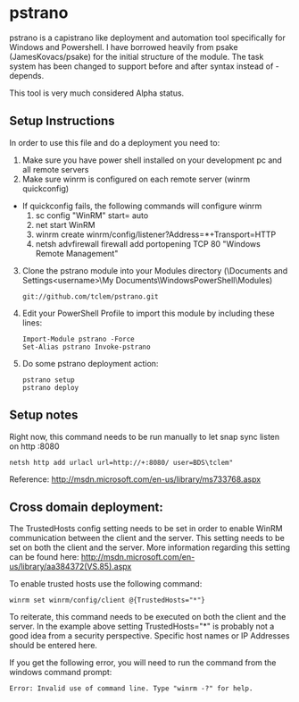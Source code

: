 # pstrano

pstrano is a capistrano like deployment and automation tool specifically for Windows and Powershell. I have borrowed heavily from psake (JamesKovacs/psake) for the initial structure of the module. The task system has been changed to support before and after syntax instead of -depends.

This tool is very much considered Alpha status.

## Setup Instructions
In order to use this file and do a deployment you need to:

1. Make sure you have power shell installed on your development pc and all remote servers
2. Make sure winrm is configured on each remote server (winrm quickconfig)
  + If quickconfig fails, the following commands will configure winrm
    1. sc config "WinRM" start= auto
    2. net start WinRM
    3. winrm create winrm/config/listener?Address=*+Transport=HTTP
    4. netsh advfirewall firewall add portopening TCP 80 "Windows Remote Management"
3. Clone the pstrano module into your Modules directory (\Documents and Settings\<username>\My Documents\WindowsPowerShell\Modules) 
    ```
	git://github.com/tclem/pstrano.git
    ```
4. Edit your PowerShell Profile to import this module by including these lines:
    ```
	Import-Module pstrano -Force
	Set-Alias pstrano Invoke-pstrano
    ```
5. Do some pstrano deployment action:
    ```
	pstrano setup
    pstrano deploy
    ```

## Setup notes

Right now, this command needs to be run manually to let snap sync listen on http :8080
```
netsh http add urlacl url=http://+:8080/ user=BDS\tclem"
 ```
Reference: http://msdn.microsoft.com/en-us/library/ms733768.aspx


## Cross domain deployment:

The TrustedHosts config setting needs to be set in order to enable WinRM communication between the client and the server. This setting needs to be set on both the client and the server. More information regarding this setting can be found here: http://msdn.microsoft.com/en-us/library/aa384372(VS.85).aspx

To enable trusted hosts use the following command:
```
winrm set winrm/config/client @{TrustedHosts="*"}
```
	
To reiterate, this command needs to be executed on both the client and the server. In the example above setting TrustedHosts="*" is probably not a good idea from a security perspective. Specific host names or IP Addresses should be entered here. 

If you get the following error, you will need to run the command from the windows command prompt: 
```
Error: Invalid use of command line. Type "winrm -?" for help. 
```	
